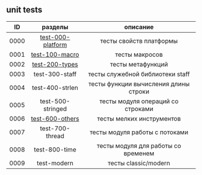 
unit tests
----------

| **ID** | разделы                 | описание                              |
|:------:|:-----------------------:|:-------------------------------------:|
|  0000  | [test-000-platform][00] | тесты свойств платформы               |
|  0001  | [test-100-macro][01]    | тесты макросов                        |
|  0002  | [test-200-types][02]    | тесты метафункций                     |
|  0003  | test-300-staff          | тесты служебной библиотеки staff      |
|  0004  | test-400-strlen         | тесты функции вычисления длины строки |
|  0005  | test-500-stringed       | тесты модуля операций со строками     |
|  0006  | [test-600-others][06]   | тесты мелких инструментов             |
|  0007  | test-700-thread         | тесты модуля работы с потоками        |
|  0008  | test-800-time           | тесты модуля для работы со временем   |
|  0009  | test-modern             | тесты classic/modern                  |

[00]: ../docs/test/000-platform.md  "тесты features"
[01]: ../docs/test/100-macro.md     "тесты макросов"
[02]: ../docs/test/200-types.md     "тесты мета-функций"
[06]: ../docs/test/600-others.md    "тесты мелких инструментов"

